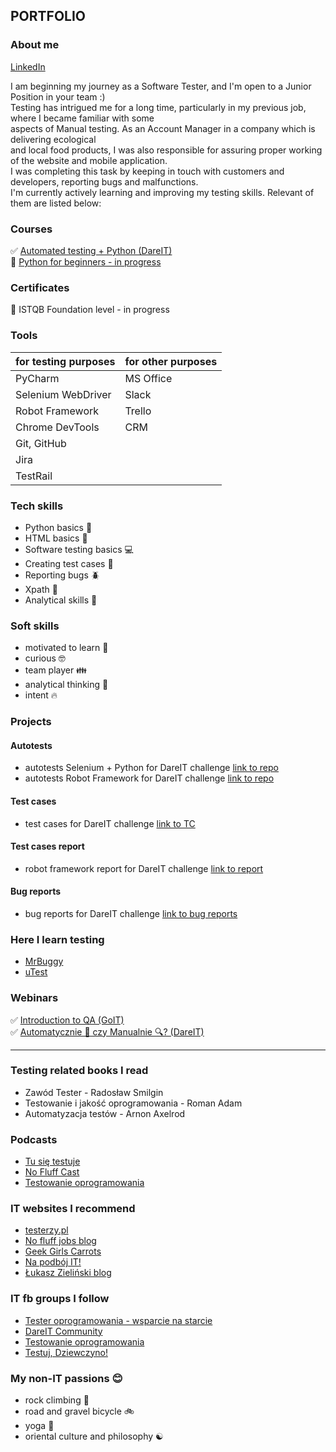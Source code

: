 <h2> PORTFOLIO </h2> 

<h3> About me </h3>   

[LinkedIn](https://www.linkedin.com/in/karolina-szybiak) <br>

I am beginning my journey as a Software Tester, and I'm open to a Junior Position in your team :)   
Testing has intrigued me for a long time, particularly in my previous job, where I became familiar with some   
aspects of Manual testing. As an Account Manager in a company which is delivering ecological    
and local food products, I was also responsible for assuring proper working of the website and mobile application.   
I was completing this task by keeping in touch with customers and developers, reporting bugs and malfunctions.      
I'm currently actively learning and improving my testing skills. Relevant of them are listed below:

<h3> Courses </h3>

✅ [Automated testing + Python (DareIT)](https://www.dareit.io/challenges/wstep-do-testow-automatycznych) <br>
🔲 [Python for beginners - in progress](https://www.udemy.com/course/python-dla-poczatkujacych/) <br>

<h3> Certificates </h3>

🔲 ISTQB Foundation level - in progress

<h3> Tools </h3> 

| for testing purposes | for other purposes |    
|----------------------|--------------------|
| PyCharm              | MS Office          |     
| Selenium WebDriver   | Slack              |
| Robot Framework      | Trello             |
| Chrome DevTools      | CRM                |
| Git, GitHub          |                    |   
| Jira                 |                    |    
| TestRail             |                    |


<h3> Tech skills </h3>

- Python basics 🐍   
- HTML basics 🔶
- Software testing basics 💻
- Creating test cases 📰    
- Reporting bugs 🪲   
- Xpath 🔖    
- Analytical skills 🧠

<h3> Soft skills </h3>

- motivated to learn 📖
- curious 🤓
- team player 👪
- analytical thinking 💭
- intent 🔥

<h3> Projects </h3>

<h4> Autotests </h4>

- autotests Selenium + Python for DareIT challenge [link to repo](https://github.com/karolinaszy/challenge_portfolio_karolina)   
- autotests Robot Framework for DareIT challenge [link to repo](https://github.com/karolinaszy/test_robotframework)   

<h4> Test cases </h4> 

- test cases for DareIT challenge [link to TC](https://drive.google.com/drive/folders/1987MHeKnAwviBS8oxVPAMrAryYXPj8IF)    

<h4> Test cases report </h4>

- robot framework report for DareIT challenge [link to report](https://drive.google.com/drive/folders/1B_6um0ISuMfSQIqt0WUHNpcJ6Xy3VBjV)   

<h4> Bug reports </h4>

- bug reports for DareIT challenge [link to bug reports](https://drive.google.com/drive/folders/1KwI748Rjs5IqDTCie4krFsOSMx8glxAb)    

<h3> Here I learn testing </h3>

- [MrBuggy](http://mrbuggy.pl/)
- [uTest](https://www.utest.com/)

<h3> Webinars </h3>

✅ [Introduction to QA (GoIT)](https://qa.m.goit.global/pl/)   
✅ [Automatycznie 🤖 czy Manualnie 🔍? (DareIT)](https://www.facebook.com/events/1121747482561218)  

------

<h3> Testing related books I read </h3>

- Zawód Tester - Radosław Smilgin
- Testowanie i jakość oprogramowania - Roman Adam
- Automatyzacja testów - Arnon Axelrod

<h3> Podcasts </h3>

- [Tu się testuje](https://open.spotify.com/show/75eyDizBIrd2QX0kSkkApJ)
- [No Fluff Cast](https://open.spotify.com/show/7lYEvkUQjv6p282vPtAs6d)
- [Testowanie oprogramowania](https://open.spotify.com/show/7jqDWVuJ7YSX4ep1a5tMMd)

<h3> IT websites I recommend </h3> 

- [testerzy.pl](https://testerzy.pl/)
- [No fluff jobs blog](https://nofluffjobs.com/pl/log/)
- [Geek Girls Carrots](https://gocarrots.org/)
- [Na podbój IT!](https://podboj.it/)
- [Łukasz Zieliński blog](https://lukasz-zielinski.pl/)

<h3> IT fb groups I follow </h3>

- [Tester oprogramowania - wsparcie na starcie](https://www.facebook.com/groups/testeroprogramowania)   
- [DareIT Community](https://www.facebook.com/groups/2029087700497738)   
- [Testowanie oprogramowania](https://www.facebook.com/groups/141683635854223/)
- [Testuj, Dziewczyno!](https://www.facebook.com/groups/514014750879165/)


<h3> My non-IT passions 😊 </h3>

- rock climbing 🌄
- road and gravel bicycle 🚲
- yoga 🧘
- oriental culture and philosophy ☯️